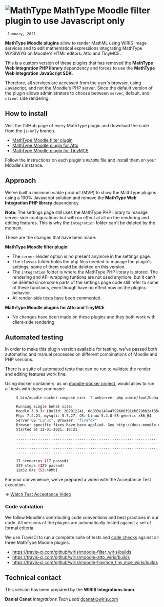 # ![MathType](http://www.wiris.com/portal/themes/wiris_com/img/logos/mathtype/png/MY_office24.png) MathType Moodle filter plugin to use Javascript only 

     January, 2021.

**MathType Moodle plugins** allow to render MathML using WIRIS image services and to edit mathematical expressions integrating MathType WYSIWYG on Moodle's HTML editors: Atto and TinyMCE.

This is a custom version of these plugins that has removed the **MathType Web Integration PHP library** dependency and forces to use the **MathType Web Integration JavaScript SDK**. 

Therefore, all services are accessed from the user's browser, using Javascript, and not the Moodle's PHP server. Since the default version of the plugin allows administrators to choose between `server`, default, and `client` side rendering. 

## How to install

Visit the GitHub page of every MathType plugin and download the code from the `js-only` branch.

- [MathType Moodle filter plugin](https://github.com/wiris/moodle-filter_wiris/tree/js-only)
- [MathType Moodle plugin for Atto](https://github.com/wiris/moodle-atto_wiris/tree/js-only)
- [MathType Moodle plugin for TinyMCE](https://github.com/wiris/moodle-tinymce_tiny_mce_wiris/tree/js-only)

Follow the instructions on each plugin's `README` file and install them on your Moodle's instance.

## Approach

We've built a minimum viable product (MVP) to show the MathType plugins using a 100% Javascript solution and remove the **MathType Web Integration PHP library** dependency.

**Note:** The settings page still uses the MathType PHP library to manage server-side configurations but with no effect at all on the rendering and editing features. This is why the `integration` folder can't be deleted by the moment.

These are the changes that have been made:

**MathType Moodle filter plugin**

- The `server` render option is no present anymore in the settings page.
- The `classes` folder holds the php files needed to manage the plugin's settings; some of them could be deleted on this version.
- The `integration` folder is where the MathType PHP library is stored. The rendering and API wrapping funtions are not used anymore, but it can't be deleted since some parts of the settings page code still refer to some of these functions, even though have no effect now on the plugins behavior.
- All render-side tests have been commented.

**MathType Moodle plugins for Atto and TinyMCE**

- No changes have been made on these plugins and they both work with client-side rendering. 

## Automated testing

In order to make this plugin version available for testing, we've passed both automatinc and manual processes on different combinations of Moodle and PHP versions. 

There is a suite of automated tests that can be run to validate the render and editing features work fine.

Using docker containers, as on [moodle-docker project](https://github.com/moodlehq/moodle-docker), would allow to run all tests with these command:

```sh
     $ bin/moodle-docker-compose exec -T webserver php admin/tool/behat/cli/run.php --tags="@wiris_mathtype" -vvv --colors 

     Running single behat site:
     Moodle 3.9.3+ (Build: 20201224), 0d833e248a4792606f91cb679bb2af35a5181b99
     Php: 7.2.21, mysqli: 5.7.27, OS: Linux 5.4.0-58-generic x86_64
     Server OS "Linux", Browser: "firefox"
     Browser specific fixes have been applied. See http://docs.moodle.org/dev/Acceptance_testing#Browser_specific_fixes
     Started at 13-01-2021, 18:21
     ...................................................................... 70
     ...................................................................... 140
     ...................................................................... 210
     ...................................................................... 280
     .................................................

     17 scenarios (17 passed)
     329 steps (329 passed)
     12m52.84s (53.48Mb)
```

For your convenience, we've prepared a video with the Acceptance Test execution.

=> [Watch Test Acceptance Video](https://drive.google.com/file/d/1dP4EepozCTWiXkAFAiTcDQoQzL6pLtLu/view?usp=sharing)

### Code validation

We follow Moodle's contributing code conventions and best practices in our code. All versions of the plugins are automatically tested against a set of formal criteria. 

We use TravisCI to run a complete suite of tests and [code checks](o) against all three MathType Moodle plugins.

- https://travis-ci.com/github/wiris/moodle-filter_wiris/builds
- https://travis-ci.com/github/wiris/moodle-atto_wiris/builds
- https://travis-ci.com/github/wiris/moodle-tinymce_tiny_mce_wiris/builds


## Technical contact

This version has been prepared by the **WIRIS Integrations team**.

**Daniel Canet**
_Integrations Tech Lead_
[dcanet@wiris.com](mailto:dcanet@wiris.com)

